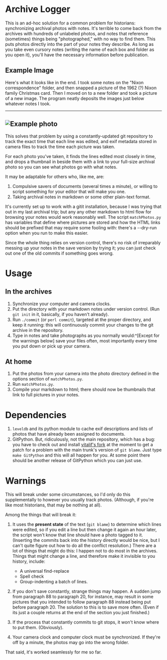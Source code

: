 Archive Logger
===========

This is an ad-hoc solution for a common problem for historians:
synchronizing archival photos with notes. It's terrible to come back
from the archives with hundreds of unlabeled
photos, and notes that reference (sometimes) things being
"photographed,"
with no way to find them.
This puts photos directly into the part of your 
notes they describe. 
As long as you take even cursory notes (writing the name of each box and folder as you
open it), you'll have the necessary information before publication.

Example Image
-------------

Here's what it looks like in the end. 
I took some notes on the "Nixon correspondence" folder, and then snapped a picture of the 1962 (?) Nixon family Christmas card. Then I moved on to a new folder and took a picture of a new image. The program neatly deposits the images just below whatever notes I took.

----------------------------------
![Example photo](demo.png)
----------------------------------

This solves that problem by using a
constantly-updated git repository to track the exact time that each
line was edited, and exif metadata stored in camera files to
track the time each picture was taken.

For each photo you've taken, it finds the lines edited most closely in
time, and drops a thumbnail in beside them with a link to your
full-size archival photo so you can see what photos go with what notes.

It may be adaptable for others who, like me, are:

1. Compulsive savers of documents (several times a minute), or
willing to script something for your editor that will make you one.
2. Taking archival notes in markdown or some other plain-text format.

It's currently set up to work with a gitit installation, because I was
trying that out in my last archival trip; but any any other markdown
to html flow for browsing your notes would work reasonably well. The
script `matchPhotos.py` has variables that define where pictures are stored and
how the HTML links should be prefixed that may require some fooling
with: there's a --dry-run option when you run to make this easier.

Since the whole thing relies on version control, there's no risk of
irreparably messing up your notes in the save version by trying it;
you can just check out one of the old commits if something goes wrong.


Usage
=====

In the archives
-----------------------

1. Synchronize your computer and camera clocks.
2. Put the directory with your markdown notes under version
control. (Run `git init` in it, basically, if you haven't already).
3. Run `./commit` (or `perl commit`), targeted at the proper directory, and keep it
running: this will continuously commit your changes to the git archive in the repository.
4. Type in notes and take photographs as you normally
would:^[Except for the warnings below] save your
files often, most importantly every time you put down or pick up your camera.

At home
-------------

1. Put the photos from your camera into the photo directory defined in
the options section of `matchPhotos.py`.
2. Run `matchPhotos.py`. 
3. Compile your markdown to html; there should now be thumbnails that
link to full pictures in your notes.

Dependencies
===========

1. `leveldb` and its python module to cache exif descriptions and
lists of photos that have already been assigned to documents.
2. GitPython. But, ridiculously, not the main repository, which has a bug: you have
to check out and install
[vitalif's fork](https://github.com/vitalif/GitPython) at the moment
to get a patch for a problem with the main trunk's version of `git
blame`. Just type `make GitPython` and this will all happen for
you. At some point there should be another release of GitPython which
you can just use.



Warnings
========

This will break under some circumstances, so I'd only do this
supplementally to however you usually track photos. (Although, if
you're like most historians, that may be nothing at all).

Among the things that will break it:

1. It uses the **present state** of the text (`git blame`) to
determine which lines were edited, so if you edit a line but then
change it again an hour later, the script won't know that line
should have a photo tagged to it. (Inserting the commits back into the
history directly would be nice, but I can't quite figure out how to do
all the conflict resolution.) There are a lot of things that might do
this: I happen not to do most in the archives. Things that might change a line, and
therefore make it invisible to you history, include:
	* A universal find-replace
	* Spell check
	* Group-indenting a batch of lines.

2. If you don't save constantly, strange things may happen. A sudden
jump from paragraph 88 to paragraph 20, for instance, may
result in some pictures that you intended to follow paragraph 88
instead being put before paragraph 20. The solution to this is to save
more often. (Even if its just a couple returns at the end of the section you just finished.)

3. If the process that constantly commits to git stops, it won't know
where to put them. (Obviously).

4. Your camera clock and computer clock must be synchronized. If they're off by a minute, the photos may go into the wrong folder.



That said, it's worked seamlessly for me so far.
